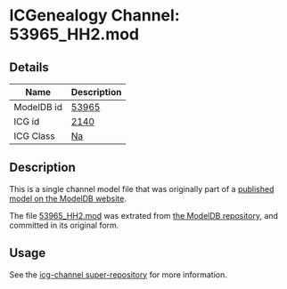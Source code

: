 # ICGenealogy Channel: 53965\_HH2.mod

## Details

Name | Description
---- | -----------
ModelDB id | [53965](http://senselab.med.yale.edu/ModelDB/ShowModel.cshtml?model=53965)
ICG id | [2140](http://icg.neurotheory.ox.ac.uk/channels/2/2140)
ICG Class | [Na](http://icg.neurotheory.ox.ac.uk/channels/2)

## Description

This is a single channel model file that was originally part of a [published model on the ModelDB website](http://senselab.med.yale.edu/mModelDB/ShowModel.cshtml?model=53965).

The file [53965\_HH2.mod](53965_HH2.mod) was extrated from [the ModelDB repository](http://senselab.med.yale.edu/ModelDB/ShowModel.cshtml?model=53965), and committed in its original form.

## Usage

See the [icg-channel super-repository](https://github.com/icgenealogy/icg-channels) for more information.